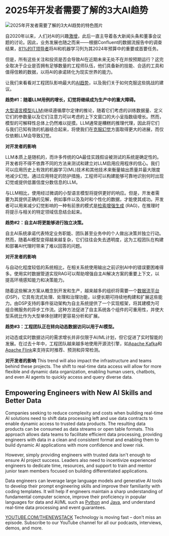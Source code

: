 # 2025年开发者需要了解的3大AI趋势

![2025年开发者需要了解的3大AI趋势的特色图片](https://cdn.thenewstack.io/media/2024/12/4e34f0d8-ai-1024x576.png)

自2020年以来，人们对AI的兴趣[激增](https://thenewstack.io/the-year-in-ai-whats-behind-in-2020-and-whats-ahead/)，此后一直主导着各大新闻头条和董事会议题的讨论。因此，业务发展也随之而来——根据Confluent的数据流报告中的调查结果，[81%的IT领导者](https://report.confluent.io/key-findings/data-streaming-roi)将AI和机器学习列为其2024年预算中的重要或首要任务。

但是，所有这些关注和投资是否会导致AI在近期未来无处不在并按预期运行？这完全取决于企业是否拥有足够数量的工程师队伍，他们具备新的技能、合适的工具和值得信赖的数据，以将AI的承诺转化为现实世界的能力。

让我们来看看对工程团队影响最大的[AI趋势](https://thenewstack.io/ai/)，以及我们关于如何克服这些挑战的建议。

**趋势#1：随着LLM用例的增长，幻觉将继续成为生产中的重大障碍。**

[大型语言模型(LLM)](https://roadmap.sh/guides/introduction-to-llms)继续遵循摩尔定律的推论，随着它们考虑的训练数据量、定义它们的参数量以及它们注意力可以考虑的上下文窗口的大小呈指数级增长。然而，模型的可解释性总体上仍然难以捉摸。LLM通常是糟糕的推理代理，因此将它们与我们已知有效的机器结合起来，将使我们在[克服幻觉](https://thenewstack.io/how-to-reduce-the-hallucinations-from-large-language-models/)方面取得更大的进展，而仅仅依赖LLM会导致幻觉。

**对开发者的影响**

LLM本质上是随机的，而许多传统的QA最佳实践假设被测试的系统是确定性的。开发者将不得不依靠不同的方法来测试和建立对LLM启用应用程序的信心。我们可以应用历史上有效的机器学习(ML)技术和其他技术来衡量输出质量并最大限度地减少幻觉。通过应用特定的防护措施，工程师可以构建能够可靠地识别何时出现幻觉或提供低置信度分数信息的LLM。

与LLM相比，使用经过微调的小型语言模型将提供更好的响应。但是，开发者需要为其提供正确的见解，例如事件以及及时和个性化的数据，才能使其成功。开发者可以用来减少幻觉影响的一种有前景的模式是[检索增强生成](https://thenewstack.io/how-to-scale-rag-and-build-more-accurate-llms/) (RAG)，在推理时将提示与相关的特定领域信息结合起来。

**趋势#2：自主AI将更能够进行独立决策。**

自主AI系统承诺代表特定业务职能、团队甚至业务中的个人做出决策并独立行动。然而，随着AI模型变得越来越复杂，它们往往会失去透明度，这为工程团队在构建和部署AI代理时带来了难以回答的问题。

**对开发者的影响**

与自动化程度较低的系统相比，在相关系统使用输出之前识别AI中的错误要困难得多。使用实时数据管道实现RAG可以帮助增强自主AI解决方案的重要上下文，以提高环境感知能力和决策能力。

随着这些解决方案从概念到开发和生产，越来越多的组织将需要一个[数据流平台](https://www.youtube.com/watch?v=hrB71pMVjpw) (DSP)，它具有流式处理、处理和治理功能，以便长期可持续地构建和扩展这些能力。由DSP支持的事件驱动架构为自主系统提供了一个实现框架，将其建模为可组合微服务的异步工作流。这种方法促进了自主系统各个组件的可重用性，并使大型系统比作为大型单体创建时更容易分析和扩展。

**趋势#3：工程团队正在转向动态数据访问以用于AI模型。**

对动态或实时数据访问的需求增长并非仅限于AI/ML计划，但它促进了实时智能的发展。在过去十年中，工程团队越来越多地使用开源流引擎，如[Apache Kafka](https://kafka.apache.org/)和[Apache Flink](https://flink.apache.org/)来支持实时推荐、预测和异常检测。

**对开发者的影响**
This trend will also impact the infrastructure and teams behind these projects.  The shift to real-time data access will allow for more flexible and dynamic data organization, enabling human users, chatbots, and even AI agents to quickly access and query diverse data.


## Empowering Engineers with New AI Skills and Better Data

Companies seeking to reduce complexity and costs when building real-time AI solutions need to shift data processing left and use data contracts to enable dynamic access to trusted data products.  The resulting data products can be consumed as data streams or open table formats. This approach allows data teams to facilitate efficient data processing, providing engineers with data in a clean and consistent format and enabling them to build dynamic AI applications with more confidence and lower risk.


However, simply providing engineers with trusted data isn't enough to ensure AI project success. Leaders also need to incentivize experienced engineers to dedicate time, resources, and support to train and mentor junior team members focused on building differentiated applications.


Data engineers can leverage large language models and generative AI tools to develop their prompt engineering skills and improve their familiarity with coding templates. It will help if engineers maintain a sharp understanding of fundamental computer science, improve their proficiency in popular languages for data and AI/ML such as [Python](https://thenewstack.io/5-python-libraries-every-data-engineer-should-know/) and [Java](https://thenewstack.io/oracle-unveils-java-23-simplicity-meets-enterprise-power/), and understand real-time data processing and event guarantees.


[YOUTUBE.COM/THENEWSTACK](https://youtube.com/thenewstack?sub_confirmation=1)  Technology is moving fast – don't miss an episode. Subscribe to our YouTube channel for all our podcasts, interviews, demos, and more.